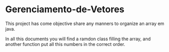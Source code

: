 # Gerenciamento-de-Vetores
This project has come objective share any manners to organize an array em java.

In all this documents you will find a ramdon class filling the array, and another function put all this numbers in the correct order.
